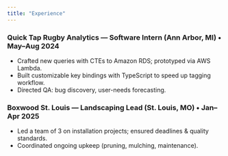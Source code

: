 ```yaml
---
title: "Experience"
---
```


### Quick Tap Rugby Analytics — Software Intern (Ann Arbor, MI) • May–Aug 2024
- Crafted new queries with CTEs to Amazon RDS; prototyped via AWS Lambda.
- Built customizable key bindings with TypeScript to speed up tagging workflow.
- Directed QA: bug discovery, user-needs forecasting.

### Boxwood St. Louis — Landscaping Lead (St. Louis, MO) • Jan–Apr 2025
- Led a team of 3 on installation projects; ensured deadlines & quality standards.
- Coordinated ongoing upkeep (pruning, mulching, maintenance).
